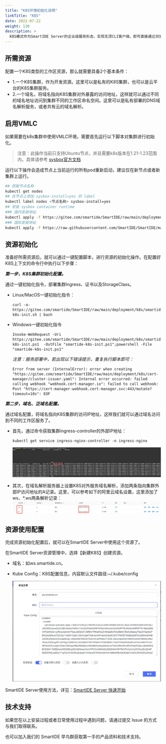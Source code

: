 ```yaml
---
title: "K8S环境初始化说明"
linkTitle: "K8S"
date: 2022-07-22
weight: 130
description: >
  K8S模式作为SmartIDE Server的企业级服务形态，实现无须CLI客户端，即可直接通过浏览器访问工作区。通过此手册，你可以轻松地初始化一个K8S集群，然后将其配置到官方SmartIDE Server(dev.smartide.cn)或任何私有部署的SmartIDE Server上，创建K8S类型的工作区。
---
```


## 所需资源
配置一个K8S类型的工作区资源，那么就需要具备2个基本条件：
- 1.一个K8S集群，作为开发资源。这里可以是私有的K8S集群，也可以是云平台的K8S集群服务。
- 2.一个域名，将域名指向K8S集群对外暴露的访问地址，这样就可以通过不同的域名地址访问到集群不同的工作区命名空间。这里可以是私有部署的DNS域名解析服务，或者共有云的域名解析。

## 启用VMLC
如果需要在k8s集群中使用VMLC环境，需要首先运行以下脚本对集群进行初始化。

> 注意：此操作当前只支持Ubuntu节点，并且需要k8s版本在1.21-1.23范围内，具体请参考 [sysbox官方文档](https://github.com/nestybox/sysbox/blob/master/docs/user-guide/install-k8s.md)

运行以下操作会造成节点上当前运行的所有pod重新启动，建议仅在新节点或者新集群上运行。

```bash
## 获取节点名称
kubectl get nodes
## 在节点上添加 sysbox-install=yes 的 label
kubectl label nodes <节点名称> sysbox-install=yes
## 安装 sysbox container runtime
### 国内安装地址
kubectl apply -f https://gitee.com/smartide/SmartIDE/raw/main/deployment/k8s/sysbox-install-cn.yaml
### 国际安装地址
kubectl apply -f https://raw.githubusercontent.com/SmartIDE/SmartIDE/main/deployment/k8s/sysbox-install.yaml
```

## 资源初始化
准备好所需资源后，就可以通过一键配置脚本，进行资源的初始化操作。在配置好K8S上下文的命令行中执行以下步骤：

***第一步，K8S集群初始化配置。***

通过一键初始化指令，部署集群Ingress、证书以及StorageClass。

- Linux/MacOS一键初始化指令：
  ```shell
  curl -o- https://gitee.com/smartide/SmartIDE/raw/main/deployment/k8s/smartide-k8s-init.sh | bash
  ```

- Windows一键初始化指令
  ```shell
  Invoke-WebRequest -Uri https://gitee.com/smartide/SmartIDE/raw/main/deployment/k8s/smartide-k8s-init.ps1  -OutFile "smartide-k8s-init.ps1";powershell -File "smartide-k8s-init.ps1"
  ```
  *注意：服务部署中，若出现以下错误提示，重复执行脚本即可：*
  ```shell
  Error from server (InternalError): error when creating "https://gitee.com/smartide/SmartIDE/raw/main/deployment/k8s/cert-manager/cluster-issuer.yaml": Internal error occurred: failed calling webhook "webhook.cert-manager.io": failed to call webhook: Post "https://cert-manager-webhook.cert-manager.svc:443/mutate?timeout=10s": EOF
  ```
***第二步，域名、泛域名配置。***

通过域名配置，将域名指向K8S集群的访问IP地址，这样我们就可以通过域名访问到不同的工作区服务了。

- 首先，通过命令获取集群ingress-controller的外部IP地址：
  ```shell
  kubectl get service ingress-nginx-controller -n ingress-nginx
  ```
  ![集群外部IP访问地址](./images/01-k8s-ingress-ip.png)

- 其次，在域名解析服务器上设置K8S对外服务域名解析，添加两条指向集群外部IP访问地址的A记录。这里，可以参考如下的阿里云域名设置，这里添加了ws、*.ws两条解析记录：
  ![DNS设置](./images/02-k8s-dns.png)

## 资源使用配置
完成资源初始化配置后，就可以在SmartIDE Server中使用这个资源了。

在SmartIDE Server资源管理中，选择【新建K8S】创建资源。
- 域名：如ws.smartide.cn。
- Kube Config：K8S配置信息，内容默认文件路径:~/.kube/config

  ![资源配置](./images/03-k8s-resource.png)

SmartIDE Server使用方法，详见：[SmartIDE Server 快速开始](../../quickstart/server/)

## 技术支持
如果您在以上安装过程或者日常使用过程中遇到问题，请通过提交 Issue 的方式与我们取得联系。

也可以加入我们的 SmartIDE 早鸟群获取第一手的产品资料和技术支持。
